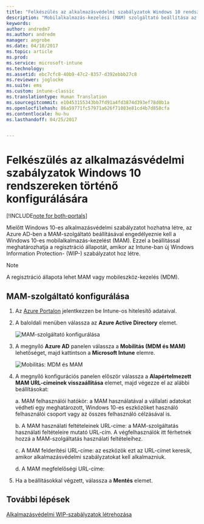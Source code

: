 ```yaml
---
title: "Felkészülés az alkalmazásvédelmi szabályzatok Windows 10 rendszereken történő konfigurálására | Microsoft Docs"
description: "Mobilalkalmazás-kezelési (MAM) szolgáltató beállítása az Azure AD-ban"
keywords: 
author: andredm7
ms.author: andredm
manager: angrobe
ms.date: 04/18/2017
ms.topic: article
ms.prod: 
ms.service: microsoft-intune
ms.technology: 
ms.assetid: ebc7cfc8-40b9-47c2-8357-d392ebbb27c8
ms.reviewer: joglocke
ms.suite: ems
ms.custom: intune-classic
ms.translationtype: Human Translation
ms.sourcegitcommit: e10453155343bb7fd91a4fd3874d393ef78d0b1a
ms.openlocfilehash: 86a59771fc57971a626f71083e81cd4b7d858cfa
ms.contentlocale: hu-hu
ms.lasthandoff: 04/25/2017


---
```


# <a name="get-ready-to-configure-app-protection-policies-for-windows-10"></a>Felkészülés az alkalmazásvédelmi szabályzatok Windows 10 rendszereken történő konfigurálására

[!INCLUDE[note for both-portals](../includes/note-for-both-portals.md)]

Mielőtt Windows 10-es alkalmazásvédelmi szabályzatot hozhatna létre, az Azure AD-ben a MAM-szolgáltató beállításával engedélyeznie kell a Windows 10-es mobilalkalmazás-kezelést (MAM). Ezzel a beállítással meghatározhatja a regisztráció állapotát, amikor az Intune-ban új Windows Information Protection- (WIP-) szabályzatot hoz létre.

> [!NOTE]
> A regisztráció állapota lehet MAM vagy mobileszköz-kezelés (MDM).

## <a name="to-configure-the-mam-provider"></a>MAM-szolgáltató konfigurálása

1.  Az [Azure Portalon](https://portal.azure.com/) jelentkezzen be Intune-os hitelesítő adataival.

2.  A baloldali menüben válassza az **Azure Active Directory** elemet.

    ![MAM-szolgáltató konfigurálása](../media/AppManagement/mam-provider-sc-1.png)

3.  A megnyíló **Azure AD** panelen válassza a **Mobilitás (MDM és MAM)** lehetőséget, majd kattintson a **Microsoft Intune** elemre.

    ![Mobilitás: MDM és MAM](../media/AppManagement/mam-provider-sc-2.png)

4.  A megnyíló konfigurációs panelen először válassza a **Alapértelmezett MAM URL-címeinek visszaállítása** elemet, majd végezze el az alábbi beállításokat:

    a.  MAM felhasználói hatókör: a MAM használatával a vállalati adatokat védheti egy meghatározott, Windows 10-es eszközöket használó felhasználói csoport vagy az összes felhasználó célzásával is.

    b.  A MAM használati feltételeinek URL-címe: a MAM-szolgáltatás használati feltételeire mutató URL-cím. A végfelhasználók itt férhetnek hozzá a MAM-szolgáltatás használati feltételeihez.

    c.  A MAM felderítési URL-címe: az eszközök ezt az URL-címet keresik, amikor alkalmazásvédelmi szabályzatokat kell alkalmazniuk.

    d.  A MAM megfelelőségi URL-címe:

5.  Ha a beállításokkal végzett, válassza a **Mentés** elemet.

## <a name="next-steps"></a>További lépések

[Alkalmazásvédelmi WIP-szabályzatok létrehozása](https://docs.microsoft.com/intune/deploy-use/create-windows-information-protection-policy-with-intune)


